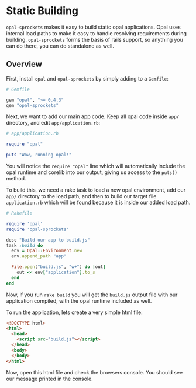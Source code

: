# Static Building

`opal-sprockets` makes it easy to build static opal applications. Opal uses internal load paths to make it easy to handle resolving requirements during building. `opal-sprockets` forms the basis of rails support, so anything you can do there, you can do standalone as well.

## Overview

First, install `opal` and `opal-sprockets` by simply adding to a `Gemfile`:

```ruby
# Gemfile

gem "opal", ">= 0.4.3"
gem "opal-sprockets"
```

Next, we want to add our main app code. Keep all opal code inside `app/` directory, and edit `app/application.rb`:

```ruby
# app/application.rb

require "opal"

puts "Wow, running opal!"
```

You will notice the `require "opal"` line which will automatically include the opal runtime and corelib into our output, giving us access to the `puts()` method.

To build this, we need a rake task to load a new opal environment, add our `app/` directory to the load path, and then to build our target file `application.rb` which will be found because it is inside our added load path.

```ruby
# Rakefile

require 'opal'
require 'opal-sprockets'

desc "Build our app to build.js"
task :build do
  env = Opal::Environment.new
  env.append_path "app"

  File.open("build.js", "w+") do |out|
    out << env["application"].to_s
  end
end
```

Now, if you run `rake build` you will get the `build.js` output file with our application compiled, with the opal runtime included as well.

To run the application, lets create a very simple html file:

```html
<!DOCTYPE html>
<html>
  <head>
    <script src="build.js"></script>
  </head>
  <body>
  </body>
</html>
```

Now, open this html file and check the browsers console. You should see our message printed in the console.
